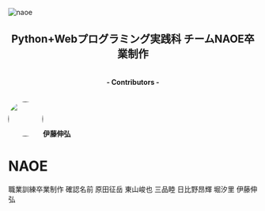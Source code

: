 ![naoe](https://user-images.githubusercontent.com/117996152/225795883-6109efc7-1bfc-4b61-9421-ea6149bc8cad.png)

<h2 align="center">Python+Webプログラミング実践科 チームNAOE卒業制作</h2>

<p align="center"><br>
<b><a>- Contributors -</a></b><br><br>

<b><a><a href=""><img src="https://avatars.githubusercontent.com/u/99730698?v=4" width="70px;" style="border-radius: 50%;" /></a>伊藤伸弘</b>
# NAOE
職業訓練卒業制作
確認名前
原田征岳
東山峻也
三品睦
日比野昂輝
堀汐里
伊藤伸弘
